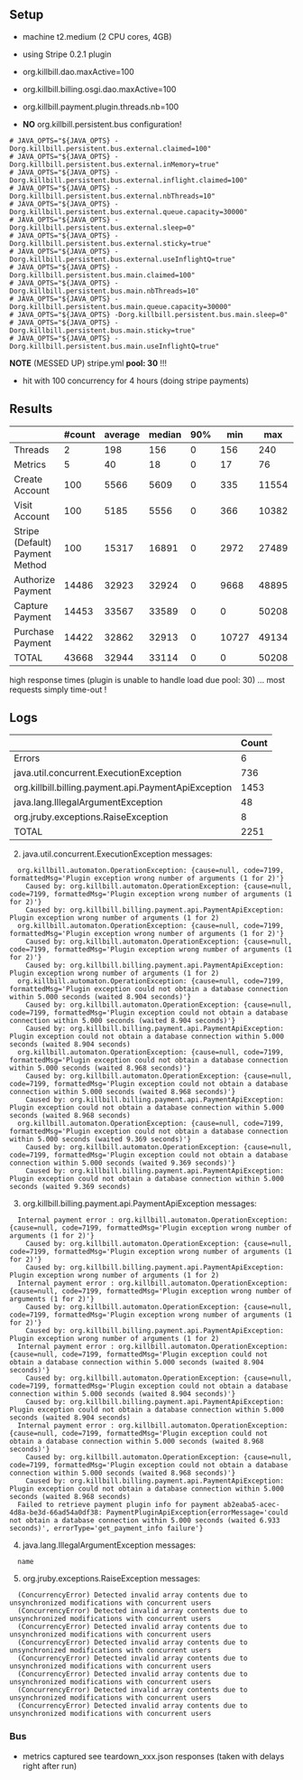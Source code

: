 ## Setup

- machine t2.medium (2 CPU cores, 4GB)

- using Stripe 0.2.1 plugin

- org.killbill.dao.maxActive=100
- org.killbill.billing.osgi.dao.maxActive=100
- org.killbill.payment.plugin.threads.nb=100
- **NO** org.killbill.persistent.bus configuration!
```
# JAVA_OPTS="${JAVA_OPTS} -Dorg.killbill.persistent.bus.external.claimed=100"
# JAVA_OPTS="${JAVA_OPTS} -Dorg.killbill.persistent.bus.external.inMemory=true"
# JAVA_OPTS="${JAVA_OPTS} -Dorg.killbill.persistent.bus.external.inflight.claimed=100"
# JAVA_OPTS="${JAVA_OPTS} -Dorg.killbill.persistent.bus.external.nbThreads=10"
# JAVA_OPTS="${JAVA_OPTS} -Dorg.killbill.persistent.bus.external.queue.capacity=30000"
# JAVA_OPTS="${JAVA_OPTS} -Dorg.killbill.persistent.bus.external.sleep=0"
# JAVA_OPTS="${JAVA_OPTS} -Dorg.killbill.persistent.bus.external.sticky=true"
# JAVA_OPTS="${JAVA_OPTS} -Dorg.killbill.persistent.bus.external.useInflightQ=true"
# JAVA_OPTS="${JAVA_OPTS} -Dorg.killbill.persistent.bus.main.claimed=100"
# JAVA_OPTS="${JAVA_OPTS} -Dorg.killbill.persistent.bus.main.nbThreads=10"
# JAVA_OPTS="${JAVA_OPTS} -Dorg.killbill.persistent.bus.main.queue.capacity=30000"
# JAVA_OPTS="${JAVA_OPTS} -Dorg.killbill.persistent.bus.main.sleep=0"
# JAVA_OPTS="${JAVA_OPTS} -Dorg.killbill.persistent.bus.main.sticky=true"
# JAVA_OPTS="${JAVA_OPTS} -Dorg.killbill.persistent.bus.main.useInflightQ=true"
```
**NOTE** (MESSED UP) stripe.yml **pool: 30** !!!

- hit with 100 concurrency for 4 hours (doing stripe payments)

## Results

|                                 | #count | average | median | 90% |   min |   max |   errors | bandwidth |
| ------------------------------- | ------ | ------- | ------ | --- | ----- | ----- | -------- | --------- |
|                         Threads |      2 |     198 |    156 |   0 |   156 |   240 | 0.00000% |    0.02/s |
|                         Metrics |      5 |      40 |     18 |   0 |    17 |    76 | 0.00000% |    0.02/s |
|                  Create Account |    100 |    5566 |   5609 |   0 |   335 | 11554 | 0.00000% |    1.31/s |
|                   Visit Account |    100 |    5185 |   5556 |   0 |   366 | 10382 | 0.00000% |    1.85/s |
| Stripe (Default) Payment Method |    100 |   15317 |  16891 |   0 |  2972 | 27489 | 0.00000% |    1.03/s |
|               Authorize Payment |  14486 |   32923 |  32924 |   0 |  9668 | 48895 | 0.03120% |     0.9/s |
|                 Capture Payment |  14453 |   33567 |  33589 |   0 |     0 | 50208 | 0.03390% |    0.79/s |
|                Purchase Payment |  14422 |   32862 |  32913 |   0 | 10727 | 49134 | 0.03606% |    0.89/s |
|                           TOTAL |  43668 |   32944 |  33114 |   0 |     0 | 50208 | 0.03348% |    2.64/s |

high response times (plugin is unable to handle load due pool: 30) ... most requests simply time-out !

## Logs

|                                                       | Count |
| ----------------------------------------------------- | ----- |
|                                                Errors |     6 |
|               java.util.concurrent.ExecutionException |   736 |
|  org.killbill.billing.payment.api.PaymentApiException |  1453 |
|                    java.lang.IllegalArgumentException |    48 |
|                   org.jruby.exceptions.RaiseException |     8 |
|                                                 TOTAL |  2251 |

2. java.util.concurrent.ExecutionException messages:
```
  org.killbill.automaton.OperationException: {cause=null, code=7199, formattedMsg='Plugin exception wrong number of arguments (1 for 2)'}
    Caused by: org.killbill.automaton.OperationException: {cause=null, code=7199, formattedMsg='Plugin exception wrong number of arguments (1 for 2)'}
    Caused by: org.killbill.billing.payment.api.PaymentApiException: Plugin exception wrong number of arguments (1 for 2)
  org.killbill.automaton.OperationException: {cause=null, code=7199, formattedMsg='Plugin exception wrong number of arguments (1 for 2)'}
    Caused by: org.killbill.automaton.OperationException: {cause=null, code=7199, formattedMsg='Plugin exception wrong number of arguments (1 for 2)'}
    Caused by: org.killbill.billing.payment.api.PaymentApiException: Plugin exception wrong number of arguments (1 for 2)
  org.killbill.automaton.OperationException: {cause=null, code=7199, formattedMsg='Plugin exception could not obtain a database connection within 5.000 seconds (waited 8.904 seconds)'}
    Caused by: org.killbill.automaton.OperationException: {cause=null, code=7199, formattedMsg='Plugin exception could not obtain a database connection within 5.000 seconds (waited 8.904 seconds)'}
    Caused by: org.killbill.billing.payment.api.PaymentApiException: Plugin exception could not obtain a database connection within 5.000 seconds (waited 8.904 seconds)
  org.killbill.automaton.OperationException: {cause=null, code=7199, formattedMsg='Plugin exception could not obtain a database connection within 5.000 seconds (waited 8.968 seconds)'}
    Caused by: org.killbill.automaton.OperationException: {cause=null, code=7199, formattedMsg='Plugin exception could not obtain a database connection within 5.000 seconds (waited 8.968 seconds)'}
    Caused by: org.killbill.billing.payment.api.PaymentApiException: Plugin exception could not obtain a database connection within 5.000 seconds (waited 8.968 seconds)
  org.killbill.automaton.OperationException: {cause=null, code=7199, formattedMsg='Plugin exception could not obtain a database connection within 5.000 seconds (waited 9.369 seconds)'}
    Caused by: org.killbill.automaton.OperationException: {cause=null, code=7199, formattedMsg='Plugin exception could not obtain a database connection within 5.000 seconds (waited 9.369 seconds)'}
    Caused by: org.killbill.billing.payment.api.PaymentApiException: Plugin exception could not obtain a database connection within 5.000 seconds (waited 9.369 seconds)
```

3. org.killbill.billing.payment.api.PaymentApiException messages:
```
  Internal payment error : org.killbill.automaton.OperationException: {cause=null, code=7199, formattedMsg='Plugin exception wrong number of arguments (1 for 2)'}
    Caused by: org.killbill.automaton.OperationException: {cause=null, code=7199, formattedMsg='Plugin exception wrong number of arguments (1 for 2)'}
    Caused by: org.killbill.billing.payment.api.PaymentApiException: Plugin exception wrong number of arguments (1 for 2)
  Internal payment error : org.killbill.automaton.OperationException: {cause=null, code=7199, formattedMsg='Plugin exception wrong number of arguments (1 for 2)'}
    Caused by: org.killbill.automaton.OperationException: {cause=null, code=7199, formattedMsg='Plugin exception wrong number of arguments (1 for 2)'}
    Caused by: org.killbill.billing.payment.api.PaymentApiException: Plugin exception wrong number of arguments (1 for 2)
  Internal payment error : org.killbill.automaton.OperationException: {cause=null, code=7199, formattedMsg='Plugin exception could not obtain a database connection within 5.000 seconds (waited 8.904 seconds)'}
    Caused by: org.killbill.automaton.OperationException: {cause=null, code=7199, formattedMsg='Plugin exception could not obtain a database connection within 5.000 seconds (waited 8.904 seconds)'}
    Caused by: org.killbill.billing.payment.api.PaymentApiException: Plugin exception could not obtain a database connection within 5.000 seconds (waited 8.904 seconds)
  Internal payment error : org.killbill.automaton.OperationException: {cause=null, code=7199, formattedMsg='Plugin exception could not obtain a database connection within 5.000 seconds (waited 8.968 seconds)'}
    Caused by: org.killbill.automaton.OperationException: {cause=null, code=7199, formattedMsg='Plugin exception could not obtain a database connection within 5.000 seconds (waited 8.968 seconds)'}
    Caused by: org.killbill.billing.payment.api.PaymentApiException: Plugin exception could not obtain a database connection within 5.000 seconds (waited 8.968 seconds)
  Failed to retrieve payment plugin info for payment ab2eaba5-acec-4d8a-be3d-66ad54a0df38: PaymentPluginApiException{errorMessage='could not obtain a database connection within 5.000 seconds (waited 6.933 seconds)', errorType='get_payment_info failure'}
```

4. java.lang.IllegalArgumentException messages:
```
  name
```

5. org.jruby.exceptions.RaiseException messages:
```
  (ConcurrencyError) Detected invalid array contents due to unsynchronized modifications with concurrent users
  (ConcurrencyError) Detected invalid array contents due to unsynchronized modifications with concurrent users
  (ConcurrencyError) Detected invalid array contents due to unsynchronized modifications with concurrent users
  (ConcurrencyError) Detected invalid array contents due to unsynchronized modifications with concurrent users
  (ConcurrencyError) Detected invalid array contents due to unsynchronized modifications with concurrent users
  (ConcurrencyError) Detected invalid array contents due to unsynchronized modifications with concurrent users
  (ConcurrencyError) Detected invalid array contents due to unsynchronized modifications with concurrent users
  (ConcurrencyError) Detected invalid array contents due to unsynchronized modifications with concurrent users
```

### Bus

- metrics captured see teardown_xxx.json responses (taken with delays right after run)
